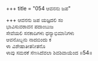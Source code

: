 +++
title = "054 ಆವನನು ಜಪ"

+++
ಆವನನು ಜಪ ಯಜ್ಞದಲಿ ಸಂ  
ಭಾವಿಸುವರಾವನ ಪದಾಂಬುಜ  
ಸೇವೆಯಲಿ ಸನಕಾದಿಗಳು ಧನ್ಯಾಭಿಮಾನಿಗಳು  
ಆವನೊಬ್ಬನು ನಾದಬಿಂದು ಕ  
ಳಾ ವಿಶೇಷಾತೀತನೀತನೊ  
ಳಾವು ಸಮರಕೆ ಸೆಣಸಿದೆವಲಾ ಶಿವಶಿವಾಯೆಂದ      ॥54॥